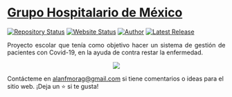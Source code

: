 # <a href="https://alanmgg.github.io/analogclock/" target="_blank">Grupo Hospitalario de México</a>

[![Repository Status](https://img.shields.io/badge/Repository%20Status-Maintained-dark%20green.svg)](https://github.com/alanmgg/ghm)
[![Website Status](https://img.shields.io/badge/Website%20Status-Online-green)](https://alanmgg.github.io/ghm/)
[![Author](https://img.shields.io/badge/Author-Alan%20Francisco%20Mora-blue.svg)](https://github.com/alanmgg)
[![Latest Release](https://img.shields.io/badge/Latest%20Release-23%20March%202022-yellow.svg)](https://github.com/alanmgg/ghm/commits/main)

<p align="justify">Proyecto escolar que tenía como objetivo hacer un sistema de gestión de pacientes con Covid-19, en la ayuda de contra restar la enfermedad.</p>

<p align="center">
  <kbd>
    <img src="ghm.gif"></img>
  </kbd>
</p>

Contácteme en alanfmorag@gmail.com si tiene comentarios o ideas para el sitio web. ¡Deja un ⭐ si te gusta!
